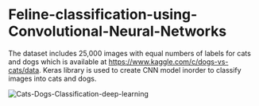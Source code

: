 # Feline-classification-using-Convolutional-Neural-Networks

The dataset includes 25,000 images with equal numbers of labels for cats and dogs which is available at https://www.kaggle.com/c/dogs-vs-cats/data.
Keras library is used to create CNN model inorder to classify images into cats and dogs.

![Cats-Dogs-Classification-deep-learning](https://user-images.githubusercontent.com/21691179/113063000-3b307080-917a-11eb-870e-3716bc30d5c1.gif)
